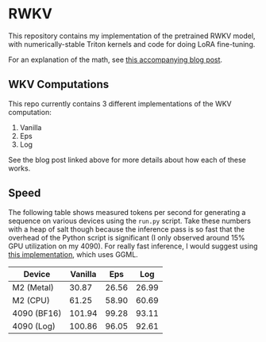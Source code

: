 # RWKV

This repository contains my implementation of the pretrained RWKV model, with numerically-stable Triton kernels and code for doing LoRA fine-tuning.

For an explanation of the math, see [this accompanying blog post](https://ben.bolte.cc/rwkv).

## WKV Computations

This repo currently contains 3 different implementations of the WKV computation:

1. Vanilla
2. Eps
3. Log

See the blog post linked above for more details about how each of these works.

## Speed

The following table shows measured tokens per second for generating a sequence on various devices using the `run.py` script. Take these numbers with a heap of salt though because the inference pass is so fast that the overhead of the Python script is significant (I only observed around 15% GPU utilization on my 4090). For really fast inference, I would suggest using [this implementation](https://github.com/saharNooby/rwkv.cpp), which uses GGML.

| Device      | Vanilla | Eps   | Log   |
| ----------- | ------- | ----- | ----- |
| M2 (Metal)  | 30.87   | 26.56 | 26.99 |
| M2 (CPU)    | 61.25   | 58.90 | 60.69 |
| 4090 (BF16) | 101.94  | 99.28 | 93.11 |
| 4090 (Log)  | 100.86  | 96.05 | 92.61 |
